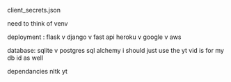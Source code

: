 client_secrets.json

need to think of venv

deployment :
flask v django v fast api
heroku v google v aws

database:
sqlite v postgres
sql alchemy
i should just use the yt vid is for my db id as well

dependancies
nltk 
yt 



